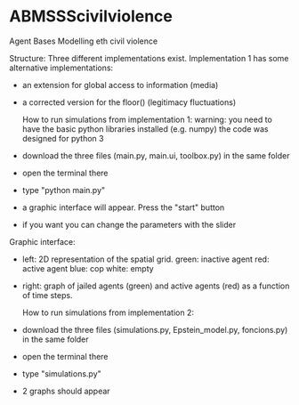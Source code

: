 # ABMSSScivilviolence
Agent Bases Modelling eth civil violence 

  Structure:
Three different implementations exist.
Implementation 1 has some alternative implementations:
- an extension for global access to information (media)
- a corrected version for the floor() (legitimacy fluctuations)

  How to run simulations from implementation 1:
warning: you need to have the basic python libraries installed  (e.g. numpy)
the code was designed for python 3
- download the three files (main.py, main.ui, toolbox.py) in the same folder
- open the terminal there
- type "python main.py" 
- a graphic interface will appear. Press the "start" button
- if you want you can change the parameters with the slider

Graphic interface:
- left: 2D representation of the spatial grid. 
green: inactive agent
red: active agent
blue: cop
white: empty
- right: graph of jailed agents (green) and active agents (red) as a function of time steps.


  How to run simulations from implementation 2:
- download the three files (simulations.py, Epstein_model.py, foncions.py) in the same folder
- open the terminal there
- type "simulations.py"
- 2 graphs should appear
 
